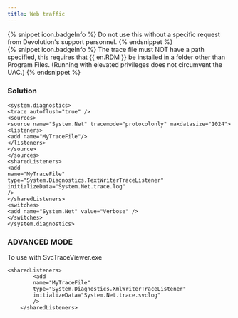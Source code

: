 ```yaml
---
title: Web traffic
---
```

{% snippet icon.badgeInfo %}
Do not use this without a specific request from Devolution's support personnel.
{% endsnippet %}  
{% snippet icon.badgeInfo %}
The trace file must NOT have a path specified, this requires that {{ en.RDM }} be installed in a folder other than Program Files. (Running with elevated privileges does not circumvent the UAC.)
{% endsnippet %}  

### Solution
```
<system.diagnostics>  
<trace autoflush="true" />  
<sources>  
<source name="System.Net" tracemode="protocolonly" maxdatasize="1024">  
<listeners>  
<add name="MyTraceFile"/>  
</listeners>  
</source>  
</sources>  
<sharedListeners>  
<add  
name="MyTraceFile"  
type="System.Diagnostics.TextWriterTraceListener"  
initializeData="System.Net.trace.log"  
/>  
</sharedListeners>  
<switches>  
<add name="System.Net" value="Verbose" />  
</switches>  
</system.diagnostics>  
```
### ADVANCED MODE
To use with SvcTraceViewer.exe  

```
<sharedListeners>  
        <add  
        name="MyTraceFile"  
        type="System.Diagnostics.XmlWriterTraceListener"  
        initializeData="System.Net.trace.svclog"  
        />  
    </sharedListeners>  
```